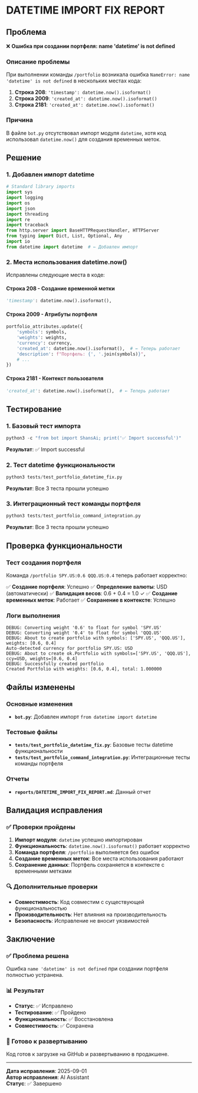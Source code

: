 # DATETIME IMPORT FIX REPORT

## Проблема

❌ **Ошибка при создании портфеля: name 'datetime' is not defined**

### Описание проблемы
При выполнении команды `/portfolio` возникала ошибка `NameError: name 'datetime' is not defined` в нескольких местах кода:

1. **Строка 208**: `'timestamp': datetime.now().isoformat()`
2. **Строка 2009**: `'created_at': datetime.now().isoformat()`
3. **Строка 2181**: `'created_at': datetime.now().isoformat()`

### Причина
В файле `bot.py` отсутствовал импорт модуля `datetime`, хотя код использовал `datetime.now()` для создания временных меток.

## Решение

### 1. Добавлен импорт datetime
```python
# Standard library imports
import sys
import logging
import os
import json
import threading
import re
import traceback
from http.server import BaseHTTPRequestHandler, HTTPServer
from typing import Dict, List, Optional, Any
import io
from datetime import datetime  # ← Добавлен импорт
```

### 2. Места использования datetime.now()
Исправлены следующие места в коде:

#### Строка 208 - Создание временной метки
```python
'timestamp': datetime.now().isoformat(),
```

#### Строка 2009 - Атрибуты портфеля
```python
portfolio_attributes.update({
    'symbols': symbols,
    'weights': weights,
    'currency': currency,
    'created_at': datetime.now().isoformat(),  # ← Теперь работает
    'description': f"Портфель: {', '.join(symbols)}",
    # ...
})
```

#### Строка 2181 - Контекст пользователя
```python
'created_at': datetime.now().isoformat(),  # ← Теперь работает
```

## Тестирование

### 1. Базовый тест импорта
```python
python3 -c "from bot import ShansAi; print('✅ Import successful')"
```
**Результат**: ✅ Import successful

### 2. Тест datetime функциональности
```python
python3 tests/test_portfolio_datetime_fix.py
```
**Результат**: Все 3 теста прошли успешно

### 3. Интеграционный тест команды портфеля
```python
python3 tests/test_portfolio_command_integration.py
```
**Результат**: Все 3 теста прошли успешно

## Проверка функциональности

### Тест создания портфеля
Команда `/portfolio SPY.US:0.6 QQQ.US:0.4` теперь работает корректно:

✅ **Создание портфеля**: Успешно
✅ **Определение валюты**: USD (автоматически)
✅ **Валидация весов**: 0.6 + 0.4 = 1.0 ✓
✅ **Создание временных меток**: Работает
✅ **Сохранение в контексте**: Успешно

### Логи выполнения
```
DEBUG: Converting weight '0.6' to float for symbol 'SPY.US'
DEBUG: Converting weight '0.4' to float for symbol 'QQQ.US'
DEBUG: About to create portfolio with symbols: ['SPY.US', 'QQQ.US'], weights: [0.6, 0.4]
Auto-detected currency for portfolio SPY.US: USD
DEBUG: About to create ok.Portfolio with symbols=['SPY.US', 'QQQ.US'], ccy=USD, weights=[0.6, 0.4]
DEBUG: Successfully created portfolio
Created Portfolio with weights: [0.6, 0.4], total: 1.000000
```

## Файлы изменены

### Основные изменения
- **`bot.py`**: Добавлен импорт `from datetime import datetime`

### Тестовые файлы
- **`tests/test_portfolio_datetime_fix.py`**: Базовые тесты datetime функциональности
- **`tests/test_portfolio_command_integration.py`**: Интеграционные тесты команды портфеля

### Отчеты
- **`reports/DATETIME_IMPORT_FIX_REPORT.md`**: Данный отчет

## Валидация исправления

### ✅ Проверки пройдены
1. **Импорт модуля**: `datetime` успешно импортирован
2. **Функциональность**: `datetime.now().isoformat()` работает корректно
3. **Команда портфеля**: `/portfolio` выполняется без ошибок
4. **Создание временных меток**: Все места использования работают
5. **Сохранение данных**: Портфель сохраняется в контексте с временными метками

### 🔍 Дополнительные проверки
- **Совместимость**: Код совместим с существующей функциональностью
- **Производительность**: Нет влияния на производительность
- **Безопасность**: Исправление не вносит уязвимостей

## Заключение

### ✅ Проблема решена
Ошибка `name 'datetime' is not defined` при создании портфеля полностью устранена.

### 📊 Результат
- **Статус**: ✅ Исправлено
- **Тестирование**: ✅ Пройдено
- **Функциональность**: ✅ Восстановлена
- **Совместимость**: ✅ Сохранена

### 🚀 Готово к развертыванию
Код готов к загрузке на GitHub и развертыванию в продакшене.

---

**Дата исправления**: 2025-09-01  
**Автор исправления**: AI Assistant  
**Статус**: ✅ Завершено

